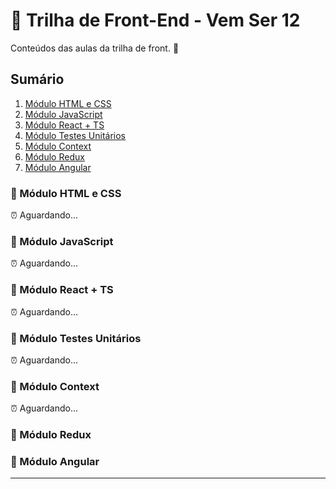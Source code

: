 # 🚀 Trilha de Front-End - Vem Ser 12

Conteúdos das aulas da trilha de front. 💙

## Sumário

1. [Módulo HTML e CSS](#)
2. [Módulo JavaScript](#)
3. [Módulo React + TS](#)
4. [Módulo Testes Unitários](#)
5. [Módulo Context](#)
6. [Módulo Redux](#)
7. [Módulo Angular](#)

### 📂 Módulo HTML e CSS

⏰ Aguardando...

### 📂 Módulo JavaScript

⏰ Aguardando...

### 📂 Módulo React + TS

⏰ Aguardando...

### 📂 Módulo Testes Unitários

⏰ Aguardando...

### 📂 Módulo Context

⏰ Aguardando...

### 📂 Módulo Redux

### 📂 Módulo Angular

---
